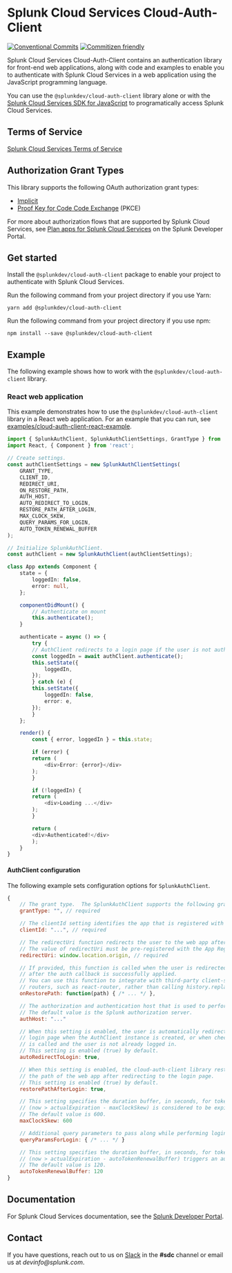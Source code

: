# Splunk Cloud Services Cloud-Auth-Client

[![Conventional Commits](https://img.shields.io/badge/Conventional%20Commits-1.0.0-yellow.svg)](https://conventionalcommits.org)
[![Commitizen friendly](https://img.shields.io/badge/commitizen-friendly-brightgreen.svg)](http://commitizen.github.io/cz-cli/)

Splunk Cloud Services Cloud-Auth-Client contains an authentication library for front-end web applications, along with code and examples to enable you to authenticate with Splunk Cloud Services in a web application using the JavaScript programming language.

You can use the `@splunkdev/cloud-auth-client` library alone or with the [Splunk Cloud Services SDK for JavaScript](https://github.com/splunk/splunk-cloud-sdk-js/) to programatically access Splunk Cloud Services.

## Terms of Service

[Splunk Cloud Services Terms of Service](https://auth.scp.splunk.com/tos)

## Authorization Grant Types

This library supports the following OAuth authorization grant types:
* [Implicit](https://oauth.net/2/grant-types/implicit/)
* [Proof Key for Code Code Exchange](https://oauth.net/2/pkce/) (PKCE)

For more about authorization flows that are supported by Splunk Cloud Services, see [Plan apps for Splunk Cloud Services](https://dev.splunk.com/scs/docs/apps/plan#Choose-an-authorization-flow) on the Splunk Developer Portal.

## Get started

Install the `@splunkdev/cloud-auth-client` package to enable your project to authenticate with Splunk Cloud Services.

Run the following command from your project directory if you use Yarn:

```sh-session
yarn add @splunkdev/cloud-auth-client
```
Run the following command from your project directory if you use npm:

```sh-session
npm install --save @splunkdev/cloud-auth-client
```

## Example

The following example shows how to work with the `@splunkdev/cloud-auth-client` library.

### React web application

This example demonstrates how to use the `@splunkdev/cloud-auth-client` library in a React web application. For an example that you can run, see [examples/cloud-auth-client-react-example](examples/cloud-auth-client-react-example).

```ts
import { SplunkAuthClient, SplunkAuthClientSettings, GrantType } from '@splunkdev/cloud-auth-client';
import React, { Component } from 'react';

// Create settings.
const authClientSettings = new SplunkAuthClientSettings(
    GRANT_TYPE,
    CLIENT_ID,
    REDIRECT_URI,
    ON_RESTORE_PATH,
    AUTH_HOST,
    AUTO_REDIRECT_TO_LOGIN,
    RESTORE_PATH_AFTER_LOGIN,
    MAX_CLOCK_SKEW,
    QUERY_PARAMS_FOR_LOGIN,
    AUTO_TOKEN_RENEWAL_BUFFER
);

// Initialize SplunkAuthClient.
const authClient = new SplunkAuthClient(authClientSettings);

class App extends Component {
    state = {
        loggedIn: false,
        error: null,
    };

    componentDidMount() {
        // Authenticate on mount
        this.authenticate();
    }

    authenticate = async () => {
        try {
        // AuthClient redirects to a login page if the user is not authenticated.
        const loggedIn = await authClient.authenticate();
        this.setState({
            loggedIn,
        });
        } catch (e) {
        this.setState({
            loggedIn: false,
            error: e,
        });
        }
    };

    render() {
        const { error, loggedIn } = this.state;

        if (error) {
        return (
            <div>Error: {error}</div>
        );
        }

        if (!loggedIn) {
        return (
            <div>Loading ...</div>
        );
        }

        return (
        <div>Authenticated!</div>
        );
    }
}
```

#### AuthClient configuration

The following example sets configuration options for `SplunkAuthClient`.

```js
{
    // The grant type.  The SplunkAuthClient supports the following grant types: Implicit, PKCE.
    grantType: "", // required

    // The clientId setting identifies the app that is registered with the App Registry service.
    clientId: "...", // required

    // The redirectUri function redirects the user to the web app after logging in.
    // The value of redirectUri must be pre-registered with the App Registry service.
    redirectUri: window.location.origin, // required

    // If provided, this function is called when the user is redirected from login
    // after the auth callback is successfully applied.
    // You can use this function to integrate with third-party client-side
    // routers, such as react-router, rather than calling history.replaceState.
    onRestorePath: function(path) { /* ... */ },

    // The authorization and authentication host that is used to perform the authorization flow. 
    // The default value is the Splunk authorization server.
    authHost: "..."

    // When this setting is enabled, the user is automatically redirected to the
    // login page when the AuthClient instance is created, or when checkAuthentication
    // is called and the user is not already logged in.
    // This setting is enabled (true) by default.
    autoRedirectToLogin: true,

    // When this setting is enabled, the cloud-auth-client library restores 
    // the path of the web app after redirecting to the login page.
    // This setting is enabled (true) by default.
    restorePathAfterLogin: true,

    // This setting specifies the duration buffer, in seconds, for token expiration.
    // (now > actualExpiration - maxClockSkew) is considered to be expired.
    // The default value is 600.
    maxClockSkew: 600

    // Additional query parameters to pass along while performing login.
    queryParamsForLogin: { /* ... */ } 

    // This setting specifies the duration buffer, in seconds, for token auto-renewal.
    // (now > actualExpiration - autoTokenRenewalBuffer) triggers an auto renewal.
    // The default value is 120.
    autoTokenRenewalBuffer: 120
}
```

## Documentation

For Splunk Cloud Services documentation, see the [Splunk Developer Portal](https://dev.splunk.com/scs/).

## Contact

If you have questions, reach out to us on [Slack](https://splunkdevplatform.slack.com) in the **#sdc** channel or email us at _devinfo@splunk.com_.
